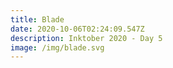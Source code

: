 ```yaml
---
title: Blade
date: 2020-10-06T02:24:09.547Z
description: Inktober 2020 - Day 5
image: /img/blade.svg
---
```


